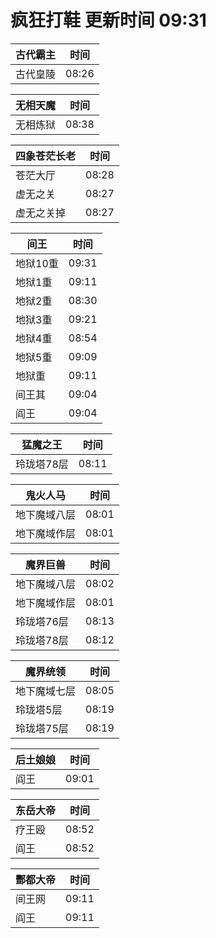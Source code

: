 # 疯狂打鞋 更新时间 09:31

| 古代霸主   | 时间    |
|--------|-------|
| 古代皇陵 | 08:26 |

| 无相天魔   | 时间    |
|--------|-------|
| 无相炼狱 | 08:38 |

| 四象苍茫长老   | 时间    |
|--------|-------|
| 苍茫大厅 | 08:28 |
| 虚无之关 | 08:27 |
| 虚无之关掉 | 08:27 |

| 间王   | 时间    |
|--------|-------|
| 地狱10重 | 09:31 |
| 地狱1重 | 09:11 |
| 地狱2重 | 08:30 |
| 地狱3重 | 09:21 |
| 地狱4重 | 08:54 |
| 地狱5重 | 09:09 |
| 地狱重 | 09:11 |
| 间王其 | 09:04 |
| 阎王 | 09:04 |

| 猛魔之王   | 时间    |
|--------|-------|
| 玲珑塔78层 | 08:11 |

| 鬼火人马   | 时间    |
|--------|-------|
| 地下魔域八层 | 08:01 |
| 地下魔域作层 | 08:01 |

| 魔界巨兽   | 时间    |
|--------|-------|
| 地下魔域八层 | 08:02 |
| 地下魔域作层 | 08:01 |
| 玲珑塔76层 | 08:13 |
| 玲珑塔78层 | 08:12 |

| 魔界统领   | 时间    |
|--------|-------|
| 地下魔域七层 | 08:05 |
| 玲珑塔5层 | 08:19 |
| 玲珑塔75层 | 08:19 |

| 后土娘娘   | 时间    |
|--------|-------|
| 阎王 | 09:01 |

| 东岳大帝   | 时间    |
|--------|-------|
| 疗王殴 | 08:52 |
| 阎王 | 08:52 |

| 酆都大帝   | 时间    |
|--------|-------|
| 间王网 | 09:11 |
| 阎王 | 09:11 |